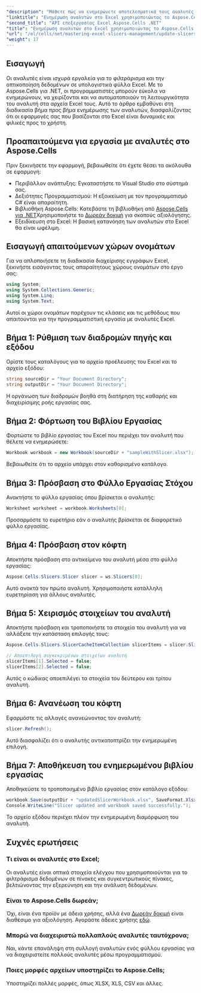 ```yaml
---
"description": "Μάθετε πώς να ενημερώνετε αποτελεσματικά τους αναλυτές σε αρχεία Excel χρησιμοποιώντας το Aspose.Cells για .NET. Αυτός ο ολοκληρωμένος οδηγός σας καθοδηγεί σε κάθε βήμα."
"linktitle": "Ενημέρωση αναλυτών στο Excel χρησιμοποιώντας το Aspose.Cells .NET"
"second_title": "API επεξεργασίας Excel Aspose.Cells .NET"
"title": "Ενημέρωση αναλυτών στο Excel χρησιμοποιώντας το Aspose.Cells .NET"
"url": "/el/cells/net/mastering-excel-slicers-management/update-slicers-in-excel/"
"weight": 17
---
```


## Εισαγωγή

Οι αναλυτές είναι ισχυρά εργαλεία για το φιλτράρισμα και την οπτικοποίηση δεδομένων σε υπολογιστικά φύλλα Excel. Με το Aspose.Cells για .NET, οι προγραμματιστές μπορούν εύκολα να ενημερώνουν, να χειρίζονται και να αυτοματοποιούν τη λειτουργικότητα του αναλυτή στα αρχεία Excel τους. Αυτό το άρθρο εμβαθύνει στη διαδικασία βήμα προς βήμα ενημέρωσης των αναλυτών, διασφαλίζοντας ότι οι εφαρμογές σας που βασίζονται στο Excel είναι δυναμικές και φιλικές προς το χρήστη.

## Προαπαιτούμενα για εργασία με αναλυτές στο Aspose.Cells

Πριν ξεκινήσετε την εφαρμογή, βεβαιωθείτε ότι έχετε θέσει τα ακόλουθα σε εφαρμογή:

- Περιβάλλον ανάπτυξης: Εγκαταστήστε το Visual Studio στο σύστημά σας.
- Δεξιότητες Προγραμματισμού: Η εξοικείωση με τον προγραμματισμό C# είναι απαραίτητη.
- Βιβλιοθήκη Aspose.Cells: Κατεβάστε τη βιβλιοθήκη από [Aspose.Cells για .NET](https://releases.aspose.com/cells/net/)Χρησιμοποιήστε το [Δωρεάν δοκιμή](https://releases.aspose.com/) για σκοπούς αξιολόγησης.
- Εξειδίκευση στο Excel: Η βασική κατανόηση των αναλυτών στο Excel θα είναι ωφέλιμη.

## Εισαγωγή απαιτούμενων χώρων ονομάτων

Για να απλοποιήσετε τη διαδικασία διαχείρισης εγγράφων Excel, ξεκινήστε εισάγοντας τους απαραίτητους χώρους ονομάτων στο έργο σας:

```csharp
using System;
using System.Collections.Generic;
using System.Linq;
using System.Text;
```

Αυτοί οι χώροι ονομάτων παρέχουν τις κλάσεις και τις μεθόδους που απαιτούνται για την προγραμματιστική εργασία με αναλυτές Excel.

## Βήμα 1: Ρύθμιση των διαδρομών πηγής και εξόδου

Ορίστε τους καταλόγους για το αρχείο προέλευσης του Excel και το αρχείο εξόδου:

```csharp
string sourceDir = "Your Document Directory";
string outputDir = "Your Document Directory";
```

Η οργάνωση των διαδρομών βοηθά στη διατήρηση της καθαρής και διαχειρίσιμης ροής εργασίας σας.

## Βήμα 2: Φόρτωση του Βιβλίου Εργασίας

Φορτώστε το βιβλίο εργασίας του Excel που περιέχει τον αναλυτή που θέλετε να ενημερώσετε:

```csharp
Workbook workbook = new Workbook(sourceDir + "sampleWithSlicer.xlsx");
```

Βεβαιωθείτε ότι το αρχείο υπάρχει στον καθορισμένο κατάλογο.

## Βήμα 3: Πρόσβαση στο Φύλλο Εργασίας Στόχου

Ανακτήστε το φύλλο εργασίας όπου βρίσκεται ο αναλυτής:

```csharp
Worksheet worksheet = workbook.Worksheets[0];
```

Προσαρμόστε το ευρετήριο εάν ο αναλυτής βρίσκεται σε διαφορετικό φύλλο εργασίας.

## Βήμα 4: Πρόσβαση στον κόφτη

Αποκτήστε πρόσβαση στο αντικείμενο του αναλυτή μέσα στο φύλλο εργασίας:

```csharp
Aspose.Cells.Slicers.Slicer slicer = ws.Slicers[0];
```

Αυτό ανακτά τον πρώτο αναλυτή. Χρησιμοποιήστε κατάλληλη ευρετηρίαση για άλλους αναλυτές.

## Βήμα 5: Χειρισμός στοιχείων του αναλυτή

Αποκτήστε πρόσβαση και τροποποιήστε τα στοιχεία του αναλυτή για να αλλάξετε την κατάσταση επιλογής τους:

```csharp
Aspose.Cells.Slicers.SlicerCacheItemCollection slicerItems = slicer.SlicerCache.SlicerCacheItems;

// Αποεπιλογή συγκεκριμένων στοιχείων αναλυτή
slicerItems[1].Selected = false;
slicerItems[2].Selected = false;
```

Αυτός ο κώδικας αποεπιλέγει τα στοιχεία του δεύτερου και τρίτου αναλυτή.

## Βήμα 6: Ανανέωση του κόφτη

Εφαρμόστε τις αλλαγές ανανεώνοντας τον αναλυτή:

```csharp
slicer.Refresh();
```

Αυτό διασφαλίζει ότι ο αναλυτής αντικατοπτρίζει την ενημερωμένη επιλογή.

## Βήμα 7: Αποθήκευση του ενημερωμένου βιβλίου εργασίας

Αποθηκεύστε το τροποποιημένο βιβλίο εργασίας στον κατάλογο εξόδου:

```csharp
workbook.Save(outputDir + "updatedSlicerWorkbook.xlsx", SaveFormat.Xlsx);
Console.WriteLine("Slicer updated and workbook saved successfully.");
```

Το αρχείο εξόδου περιέχει πλέον την ενημερωμένη διαμόρφωση του αναλυτή.

## Συχνές ερωτήσεις

### Τι είναι οι αναλυτές στο Excel;

Οι αναλυτές είναι οπτικά στοιχεία ελέγχου που χρησιμοποιούνται για το φιλτράρισμα δεδομένων σε πίνακες και συγκεντρωτικούς πίνακες, βελτιώνοντας την εξερεύνηση και την ανάλυση δεδομένων.

### Είναι το Aspose.Cells δωρεάν;

Όχι, είναι ένα προϊόν με άδεια χρήσης, αλλά ένα [Δωρεάν δοκιμή](https://releases.aspose.com/) είναι διαθέσιμο για αξιολόγηση. Αγοράστε άδειες χρήσης [εδώ](https://purchase.aspose.com/buy).

### Μπορώ να διαχειριστώ πολλαπλούς αναλυτές ταυτόχρονα;

Ναι, κάντε επανάληψη στη συλλογή αναλυτών ενός φύλλου εργασίας για να διαχειριστείτε πολλούς αναλυτές μέσω προγραμματισμού.

### Ποιες μορφές αρχείων υποστηρίζει το Aspose.Cells;

Υποστηρίζει πολλές μορφές, όπως XLSX, XLS, CSV και άλλες.